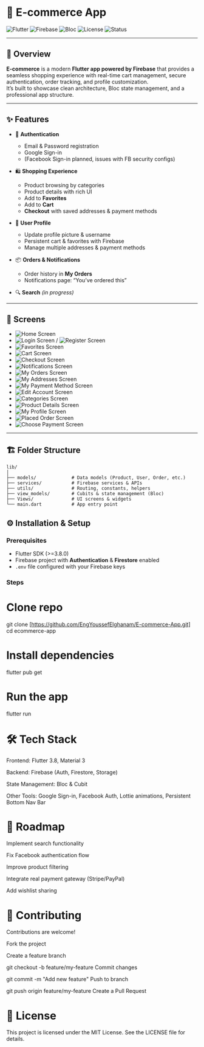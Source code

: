 # 🛒 E-commerce App

![Flutter](https://img.shields.io/badge/Flutter-3.8-blue?logo=flutter)
![Firebase](https://img.shields.io/badge/Firebase-Backend-orange?logo=firebase)
![Bloc](https://img.shields.io/badge/State%20Management-Bloc-blueviolet)
![License](https://img.shields.io/badge/License-MIT-green)
![Status](https://img.shields.io/badge/Status-In%20Progress-yellow)

---

## 🚀 Overview

**E-commerce** is a modern **Flutter app powered by Firebase** that provides a seamless shopping experience with real-time cart management, secure authentication, order tracking, and profile customization.  
It’s built to showcase clean architecture, Bloc state management, and a professional app structure.

---

## ✨ Features

- 🔑 **Authentication**
  - Email & Password registration
  - Google Sign-in
  - (Facebook Sign-in planned, issues with FB security configs)

- 🛍 **Shopping Experience**
  - Product browsing by categories
  - Product details with rich UI
  - Add to **Favorites**
  - Add to **Cart**
  - **Checkout** with saved addresses & payment methods

- 👤 **User Profile**
  - Update profile picture & username
  - Persistent cart & favorites with Firebase
  - Manage multiple addresses & payment methods

- 📦 **Orders & Notifications**
  - Order history in **My Orders**
  - Notifications page: “You’ve ordered this”

- 🔍 **Search** *(in progress)*

---

## 📱 Screens

- ![Home Screen](assets/images/home.png)
- ![Login Screen](assets/images/login.png) / ![Register Screen](assets/images/register.png) 
- ![Favorites Screen](assets/images/favorites.png)  
- ![Cart Screen](assets/images/cart.png)  
- ![Checkout Screen](assets/images/checkout.png) 
- ![Notifications Screen](assets/images/notifications.png)  
- ![My Orders Screen](assets/images/my_orders.png) 
- ![My Addresses Screen](assets/images/address.png) 
- ![My Payment Method Screen](assets/images/my_payment_methods.png) 
- ![Edit Account Screen](assets/images/edit_account.png) 
- ![Categories Screen](assets/images/categories.png)  
- ![Product Details Screen](assets/images/product_details.png)  
- ![My Profile Screen](assets/images/account_page.png)
- ![Placed Order Screen](assets/images/placed_order.png)
- ![Choose Payment Screen](assets/images/payment_choose.png)  

---

## 🏗 Folder Structure

```
lib/
│
├── models/             # Data models (Product, User, Order, etc.)
├── services/           # Firebase services & APIs
├── utils/              # Routing, constants, helpers
├── view_models/        # Cubits & state management (Bloc)
├── Views/              # UI screens & widgets
└── main.dart           # App entry point
```
## ⚙️ Installation & Setup

### Prerequisites
- Flutter SDK (>=3.8.0)
- Firebase project with **Authentication** & **Firestore** enabled
- `.env` file configured with your Firebase keys

### Steps
# Clone repo
git clone [https://github.com/EngYoussefElghanam/E-commerce-App.git]
cd ecommerce-app

# Install dependencies
flutter pub get

# Run the app
flutter run
# 🛠 Tech Stack
Frontend: Flutter 3.8, Material 3

Backend: Firebase (Auth, Firestore, Storage)

State Management: Bloc & Cubit

Other Tools: Google Sign-in, Facebook Auth, Lottie animations, Persistent Bottom Nav Bar

# 📌 Roadmap
 Implement search functionality

 Fix Facebook authentication flow

 Improve product filtering

 Integrate real payment gateway (Stripe/PayPal)

 Add wishlist sharing

# 🤝 Contributing
Contributions are welcome!

Fork the project

Create a feature branch

git checkout -b feature/my-feature
Commit changes

git commit -m "Add new feature"
Push to branch

git push origin feature/my-feature
Create a Pull Request

# 📄 License
This project is licensed under the MIT License.
See the LICENSE file for details.

